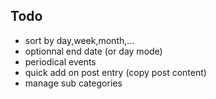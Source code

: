 Todo
----

 * sort by day,week,month,...
 * optionnal end date (or day mode)
 * periodical events
 * quick add on post entry (copy post content)
 * manage sub categories
